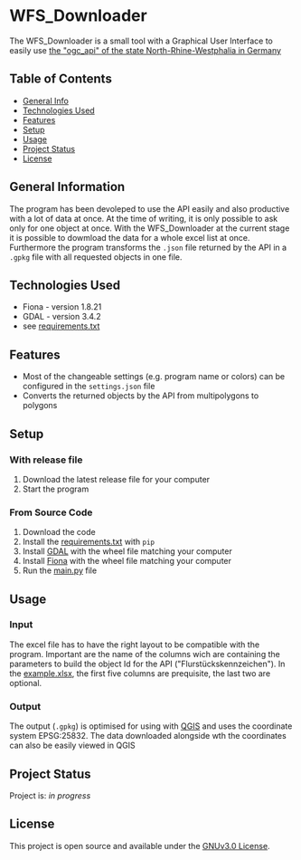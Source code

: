 # WFS_Downloader
The WFS_Downloader is a small tool with a Graphical User Interface to easily use [the "ogc_api" of the state North-Rhine-Westphalia in Germany](https://ogc-api.nrw.de/lika/v1 "API documentation (mostly in german)")

## Table of Contents
* [General Info](#general-information)
* [Technologies Used](#technologies-used)
* [Features](#features)
* [Setup](#setup)
* [Usage](#usage)
* [Project Status](#project-status)
* [License](#license)


## General Information
The program has been devoleped to use the API easily and also productive with a lot of data at once.
At the time of writing, it is only possible to ask only for one object at once.
With the WFS_Downloader at the current stage it is possible to dowmload the data for a whole excel list at once.
Furthermore the program transforms the `.json` file returned by the API in a `.gpkg` file with all requested objects in one file.


## Technologies Used
- Fiona - version 1.8.21
- GDAL - version 3.4.2
- see [requirements.txt](bin/requirements.txt)


## Features
- Most of the changeable settings (e.g. program name or colors) can be configured in the `settings.json` file
- Converts the returned objects by the API from multipolygons to polygons


## Setup
### With release file
1. Download the latest release file for your computer
2. Start the program

### From Source Code
1. Download the code
2. Install the [requirements.txt](bin/requirements.txt) with `pip`
3. Install [GDAL](https://www.lfd.uci.edu/~gohlke/pythonlibs/#gdal "External site with wheel files for a lot of important packages") with the wheel file matching your computer
4. Install [Fiona](https://www.lfd.uci.edu/~gohlke/pythonlibs/#fiona "External site with wheel files for a lot of important packages") with the wheel file matching your computer
5. Run the [main.py](main.py) file


## Usage
### Input
The excel file has to have the right layout to be compatible with the program.
Important are the name of the columns wich are containing the parameters to build the object Id for the API ("Flurstückskennzeichen").
In the [example.xlsx](bin/examples.xlsx), the first five columns are prequisite, the last two are optional.

### Output
The output (`.gpkg`) is optimised for using with [QGIS](https://qgis.org/en/site/ "QGIS Homepage") and uses the coordinate system EPSG:25832.
The data downloaded alongside wth the coordinates can also be easily viewed in QGIS


## Project Status
Project is: _in progress_


## License
This project is open source and available under the [GNUv3.0 License](LICENSE.md).
